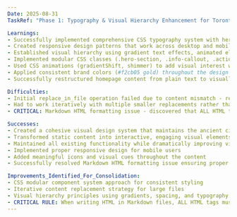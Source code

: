 ```yaml
---
Date: 2025-08-31
TaskRef: "Phase 1: Typography & Visual Hierarchy Enhancement for Toronto Mega Empires Website"

Learnings:
- Successfully implemented comprehensive CSS typography system with hero sections, callout boxes, game type cards, and section dividers
- Created responsive design patterns that work across desktop and mobile devices
- Established visual hierarchy using gradient text effects, animated elements, and consistent spacing
- Implemented modular CSS classes (.hero-section, .info-callout, .action-callout, .warning-callout, .game-type-card, .section-divider) for reusable components
- Used CSS animations (gradientShift, shimmer) to add visual interest without being distracting
- Applied consistent brand colors (#f2cb05 gold) throughout the design system
- Successfully restructured homepage content from plain text to visually engaging card-based layouts

Difficulties:
- Initial replace_in_file operation failed due to content mismatch - resolved by using smaller, more precise SEARCH blocks
- Had to work iteratively with multiple smaller replacements rather than large content blocks
- CRITICAL: Markdown HTML formatting issue - discovered that ALL HTML tags (both opening <div> and closing </div>) MUST start at column 0 with no indentation, otherwise Markdown parser treats them as code blocks instead of rendering them as HTML

Successes:
- Created a cohesive visual design system that maintains the ancient civilization theme
- Transformed static content into interactive, engaging visual elements
- Maintained all existing functionality while dramatically improving visual appeal
- Implemented proper responsive design for mobile users
- Added meaningful icons and visual cues throughout the content
- Successfully resolved Markdown HTML formatting issue ensuring proper rendering

Improvements_Identified_For_Consolidation:
- CSS modular component system approach for consistent styling
- Iterative content replacement strategy for large files
- Visual hierarchy principles using gradients, spacing, and typography scales
- CRITICAL RULE: When writing HTML in Markdown files, ALL HTML tags must start at column 0 (no indentation) to ensure proper parsing and rendering
---
```

